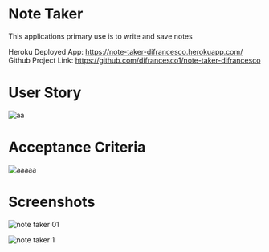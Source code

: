 # Note Taker

This applications primary use is to write and save notes

Heroku Deployed App: https://note-taker-difrancesco.herokuapp.com/
Github Project Link: https://github.com/difrancesco1/note-taker-difrancesco

# User Story
![aa](https://user-images.githubusercontent.com/90358453/149604565-71fc92e0-586f-483e-bbec-838965936449.PNG)

# Acceptance Criteria
![aaaaa](https://user-images.githubusercontent.com/90358453/149604567-581e204d-8e2a-43d5-8d44-e9b2403f3af9.PNG)

# Screenshots
![note taker 01](https://user-images.githubusercontent.com/90358453/149604530-474dfc6a-8e98-4036-bd5c-e6a21ce4303a.PNG)

![note taker 1](https://user-images.githubusercontent.com/90358453/149604537-1e50b6cf-6370-437a-9ca0-cd4288d11789.PNG)


